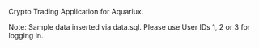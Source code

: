 Crypto Trading Application for Aquariux.

Note:
Sample data inserted via data.sql.
Please use User IDs 1, 2 or 3 for logging in.
